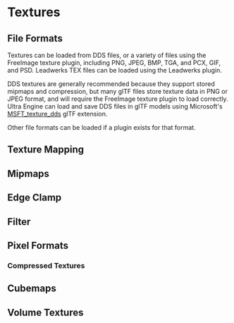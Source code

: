 # Textures

## File Formats

Textures can be loaded from DDS files, or a variety of files using the FreeImage texture plugin, including PNG, JPEG, BMP, TGA, and PCX, GIF, and PSD. Leadwerks TEX files can be loaded using the Leadwerks plugin.

DDS textures are generally recommended because they support stored mipmaps and compression, but many glTF files store texture data in PNG or JPEG format, and will require the FreeImage texture plugin to load correctly. Ultra Engine can load and save DDS files in glTF models using Microsoft's [MSFT_texture_dds](https://github.com/KhronosGroup/glTF/tree/main/extensions/2.0/Vendor/MSFT_texture_dds) glTF extension.

Other file formats can be loaded if a plugin exists for that format.

## Texture Mapping



## Mipmaps

## Edge Clamp

## Filter



## Pixel Formats


### Compressed Textures


## Cubemaps


## Volume Textures


